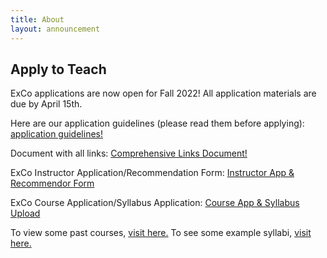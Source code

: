 ```yaml
---
title: About
layout: announcement
---
```

## Apply to Teach

ExCo applications are now open for Fall 2022! All application materials are due by April 15th. 

Here are our application guidelines (please read them before applying):
<a href="https://docs.google.com/document/d/1I6co1T9S5wIl3vuqkItuFlHHU3RpPvzo0yyHzeV4Co0/edit?usp=sharing">application guidelines!</a>

Document with all links:
<a href="https://docs.google.com/document/d/1B5rSpvadFs2ox_51hD9z-EzLW_c3WQlRXZbNZ4AHKnM/edit?usp=sharing">Comprehensive Links Document!</a>

ExCo Instructor Application/Recommendation Form:
<a href="https://forms.gle/4qLrGbZ8ouFYUJ6e7">Instructor App & Recommendor Form</a>

ExCo Course Application/Syllabus Application:
<a href="https://forms.gle/a2mmgErMDcW2Ho7c6">Course App & Syllabus Upload</a>



To view some past courses, <a href="/resources/oldcourses">visit here.</a> To see some example syllabi, <a href="/teach/syllabi">visit here.</a>
